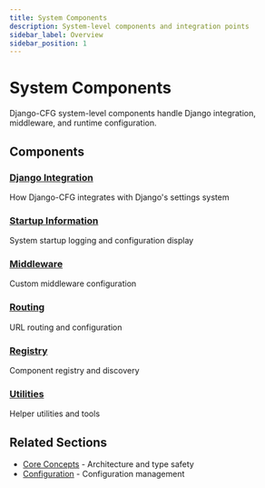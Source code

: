 ```yaml
---
title: System Components
description: System-level components and integration points
sidebar_label: Overview
sidebar_position: 1
---
```


# System Components

Django-CFG system-level components handle Django integration, middleware, and runtime configuration.

## Components

### [Django Integration](./django-integration)
How Django-CFG integrates with Django's settings system

### [Startup Information](./startup)
System startup logging and configuration display

### [Middleware](./middleware)
Custom middleware configuration

### [Routing](./routing)
URL routing and configuration

### [Registry](./registry)
Component registry and discovery

### [Utilities](./utilities)
Helper utilities and tools

## Related Sections

- [Core Concepts](/fundamentals/core/) - Architecture and type safety
- [Configuration](/fundamentals/configuration/) - Configuration management
